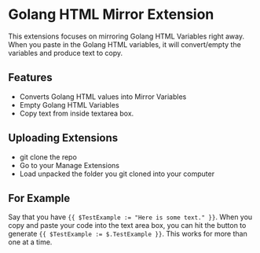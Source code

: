 # Golang HTML Mirror Extension

This extensions focuses on mirroring Golang HTML Variables right away. When you paste in the Golang HTML variables, it will convert/empty the variables and produce text to copy.

## Features

- Converts Golang HTML values into Mirror Variables
- Empty Golang HTML Variables
- Copy text from inside textarea box.

## Uploading Extensions

- git clone the repo
- Go to your Manage Extensions
- Load unpacked the folder you git cloned into your computer

## For Example

Say that you have `{{ $TestExample := "Here is some text." }}`. When you copy and paste your code into the text area box, you can hit the button to generate `{{ $TestExample := $.TestExample }}`. This works for more than one at a time.
